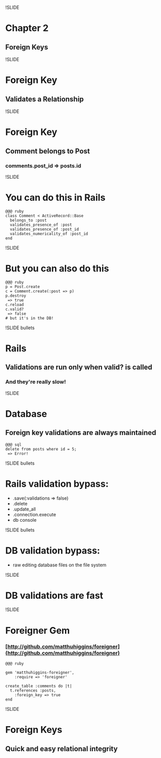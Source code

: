 !SLIDE
# Chapter 2
## Foreign Keys

!SLIDE
# Foreign Key
## Validates a Relationship

!SLIDE
# Foreign Key
## Comment belongs to Post
### comments.post\_id => posts.id

!SLIDE
# You can do this in Rails
    @@@ ruby
    class Comment < ActiveRecord::Base
      belongs_to :post
      validates_presence_of :post
      validates_presence_of :post_id
      validates_numericality_of :post_id
    end

!SLIDE
# But you can also do this
    @@@ ruby
    p = Post.create
    c = Comment.create(:post => p)
    p.destroy
     => true
    c.reload
    c.valid?
     => false
    # but it's in the DB!

!SLIDE bullets
# Rails 
## Validations are run only when valid? is called
### And they're really slow!

!SLIDE
# Database
## Foreign key validations are always maintained
    @@@ sql
    delete from posts where id = 5;
     => Error!

!SLIDE bullets
# Rails validation bypass:
* .save(:validations => false)
* .delete
* .update\_all
* .connection.execute
* db console

!SLIDE bullets 
# DB validation bypass:
* raw editing database files on the file system

!SLIDE
# DB validations are fast

!SLIDE
# Foreigner Gem
### [http://github.com/matthuhiggins/foreigner](http://github.com/matthuhiggins/foreigner)
    @@@ ruby

    gem 'matthuhiggins-foreigner', 
        :require => 'foreigner'

    create_table :comments do |t|
      t.references :posts,
        :foreign_key => true
    end

!SLIDE
# Foreign Keys
## Quick and easy relational integrity
